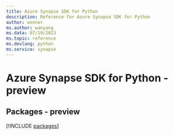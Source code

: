 ```yaml
---
title: Azure Synapse SDK for Python
description: Reference for Azure Synapse SDK for Python
author: wonner
ms.author: wanyang
ms.data: 07/19/2023
ms.topic: reference
ms.devlang: python
ms.service: synapse
---
```

# Azure Synapse SDK for Python - preview
## Packages - preview
[!INCLUDE [packages](synapse-index.md)]